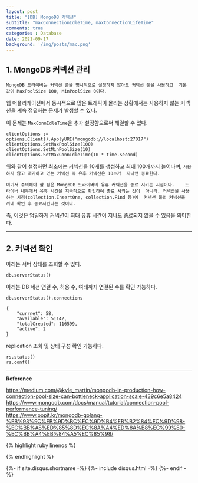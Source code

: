 ```yaml
---
layout: post
title: "[DB] MongoDB 커넥션"
subtitle: "maxConnectionIdleTime, maxConnectionLifeTime"
comments: true
categories : Database
date: 2021-09-17
background: '/img/posts/mac.png'
---
```


## 1. MongoDB 커넥션 관리    

`MongoDB 드라이버는 커넥션 풀을 명시적으로 설정하지 않아도 커넥션 풀을 사용하고 
기본 값이 MaxPoolSize 100, MinPoolSize 0이다.`   


웹 어플리케이션에서 동시적으로 많은 트래픽이 몰리는 상황에서는 사용하지 
않는 커넥션을 계속 점유하는 문제가 발생할 수 있다.   

이 문제는 `MaxConnIdleTime`을 추가 설정함으로써 해결할 수 있다.   

```
clientOptions := options.Client().ApplyURI("mongodb://localhost:27017")
clientOptions.SetMaxPoolSize(100)
clientOptions.SetMinPoolSize(10)
clientOptions.SetMaxConnIdleTime(10 * time.Second)
```

위와 같이 설정하면 최초에는 커넥션을 10개를 생성하고 최대 100개까지 
늘어나며, `사용하지 않고 대기하고 있는 커넥션 즉 유후 커넥션은 10초가 
지나면 종료한다.`   

`여기서 주의해야 할 점은 MongoDB 드라이버의 유휴 커넥션을 종료 시키는 시점이다.   
드라이버 내부에서 유휴 시간을 지속적으로 확인하여 종료 시키는 것이 
아니라, 커넥션을 사용하는 시점(collection.InsertOne, collection.Find 등)에 
커넥션 풀의 커넥션을 꺼내 확인 후 종료시킨다는 것이다.`       

즉, 이것은 엄밀하게 커넥션이 최대 유휴 시간이 지나도 종료되지 않을 수 
있음을 의미한다.   


- - - 

## 2. 커넥션 확인 

아래는 서버 상태를 조회할 수 있다.    

```
db.serverStatus() 
```

아래는 DB 세션 연결 수, 허용 수, 여태까지 연결된 수를 확인 가능하다.     

```
db.serverStatus().connections   

{
    "currnet": 58,
    "available": 51142,
    "totalCreated": 116599,
    "active": 2
}
```

replication 조회 및 상태 구성 확인 가능하다.   

```
rs.status()
rs.conf()
```

- - -   

**Reference**

<https://medium.com/@kyle_martin/mongodb-in-production-how-connection-pool-size-can-bottleneck-application-scale-439c6e5a8424>   
<https://www.mongodb.com/docs/manual/tutorial/connection-pool-performance-tuning/>   
<https://www.popit.kr/mongodb-golang-%EB%93%9C%EB%9D%BC%EC%9D%B4%EB%B2%84%EC%9D%98-%EC%BB%A8%ED%85%8D%EC%8A%A4%ED%8A%B8%EC%99%80-%EC%BB%A4%EB%84%A5%EC%85%98/>     

{% highlight ruby linenos %}


{% endhighlight %}


{%- if site.disqus.shortname -%}
    {%- include disqus.html -%}
{%- endif -%}

